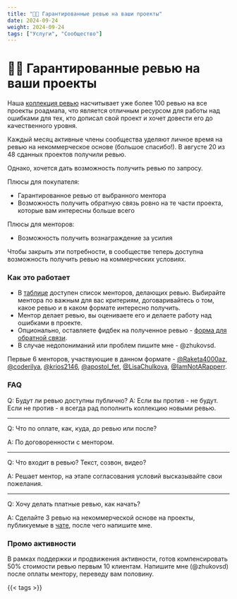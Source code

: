 ```yaml
---
title: "👨‍🏫 Гарантированные ревью на ваши проекты"
date: 2024-09-24
weight: 2024-09-24
tags: ["Услуги", "Сообщество"]
---
```


# 👨‍🏫 Гарантированные ревью на ваши проекты

Наша [коллекция ревью](https://zhukovsd.github.io/java-backend-learning-course/finished-projects/) насчитывает уже более 100 ревью на все проекты роадмапа, что является отличным ресурсом для работы над ошибками для тех, кто дописал свой проект и хочет довести его до качественного уровня.

Каждый месяц активные члены сообщества уделяют личное время на ревью на некоммерческое основе (большое спасибо!). В августе 20 из 48 сданных проектов получили ревью.

Однако, хочется дать возможность получить ревью по запросу.

Плюсы для покупателя:
- Гарантированное ревью от выбранного ментора
- Возможность получить обратную связь ровно на те части проекта, которые вам интересны больше всего

Плюсы для менторов:
- Возможность получить вознаграждение за усилия

Чтобы закрыть эти потребности, в сообществе теперь доступна возможность получить ревью на коммерческих условиях.

### Как это работает

- В [таблице](https://docs.google.com/spreadsheets/d/1DkIIcE6oUtcK9jjfrOyUgatb6DIxL5GXEn3kvUp4Lms/edit?gid=0#gid=0) доступен список менторов, делающих ревью. Выбирайте ментора по важным для вас критериям, договаривайтесь о том, какое ревью и в каком формате интересно получить.
- Ментор делает ревью, вы оцениваете его и делаете работу над ошибками в проекте.
- Опционально, оставляете фидбек на полученное ревью - [форма для обратной связи](https://forms.gle/29aC2ipPTCsAXBik6).
- В случае недопониманий или проблем пишите мне - @zhukovsd.

Первые 6 менторов, участвующие в данном формате - [@Raketa4000az](https://t.me/Raketa4000az), [@coderilya](https://t.me/coderilya), [@krios2146](https://t.me/krios2146), [@apostol_fet](https://t.me/apostol_fet), [@LisaChulkova](https://t.me/LisaChulkova), [@IamNotARapperr](https://t.me/IamNotARapperr).

### FAQ

Q: Будут ли ревью доступны публично? 
A: Если вы против - не будут. Если не против - я всегда рад пополнить коллекцию новыми ревью.

---

Q: Что по оплате, как, куда, до ревью или после?
 
A: По договоренности с ментором.

---

Q: Что входит в ревью? Текст, созвон, видео?
 
A: Решает ментор, на этапе согласования условий высказывайте свои пожелания.

---

Q: Хочу делать платные ревью, как начать?

A: Сделайте 3 ревью на некоммерческой основе на проекты, публикуемые в [чате](https://t.me/zhukovsd_it_chat), после чего напишите мне.

### Промо активности

В рамках поддержки и продвижения активности, готов компенсировать 50% стоимости ревью первым 10 клиентам. Напишите мне (@zhukovsd) после оплаты ментору, переведу вам половину. 

{{< tags >}}